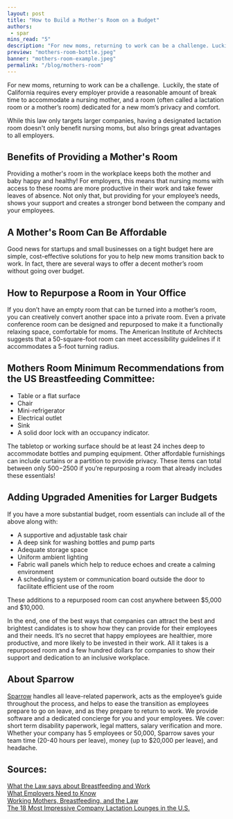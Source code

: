 ```yaml
---
layout: post
title: "How to Build a Mother's Room on a Budget"
authors:
 - spar
mins_read: "5"
description: "For new moms, returning to work can be a challenge. Luckily, the state of California requires..."
preview: "mothers-room-bottle.jpeg"
banner: "mothers-room-example.jpeg"
permalink: "/blog/mothers-room"
---
```


For new moms, returning to work can be a challenge.  Luckily, the state of California requires every employer provide a reasonable amount of break time to accommodate a nursing mother, and a room (often called a lactation room or a mother’s room) dedicated for a new mom’s privacy and comfort.

While this law only targets larger companies, having a designated lactation room doesn't only benefit nursing moms, but also brings great advantages to all employers.


## Benefits of Providing a Mother's Room

Providing a mother's room in the workplace keeps both the mother and baby happy and healthy! For employers, this means that nursing moms with access to these rooms are more productive in their work and take fewer leaves of absence. Not only that, but providing for your employee’s needs, shows your support and creates a stronger bond between the company and your employees.


## A Mother's Room Can Be Affordable

Good news for startups and small businesses on a tight budget here are simple, cost-effective solutions for you to help new moms transition back to work. In fact, there are several ways to offer a decent mother’s room without going over budget.


## How to Repurpose a Room in Your Office

If you don’t have an empty room that can be turned into a mother’s room, you can creatively convert another space into a private room. Even a private conference room can be designed and repurposed to make it a functionally relaxing space, comfortable for moms. The American Institute of Architects suggests that a 50-square-foot room can meet accessibility guidelines if it accommodates a 5-foot turning radius.


## Mothers Room Minimum Recommendations from the US Breastfeeding Committee:

 * Table or a flat surface
 * Chair
 * Mini-refrigerator
 * Electrical outlet
 * Sink
 * A solid door lock with an occupancy indicator.

The tabletop or working surface should be at least 24 inches deep to accommodate bottles and pumping equipment. Other affordable furnishings can include curtains or a partition to provide privacy. These items can total between only $500-$2500 if you’re repurposing a room that already includes these essentials!


## Adding Upgraded Amenities for Larger Budgets

If you have a more substantial budget, room essentials can include all of the above along with:

 * A supportive and adjustable task chair
 * A deep sink for washing bottles and pump parts
 * Adequate storage space
 * Uniform ambient lighting
 * Fabric wall panels which help to reduce echoes and create a calming environment
 * A scheduling system or communication board outside the door to facilitate efficient use of the room

These additions to a repurposed room can cost anywhere between $5,000 and $10,000.

In the end, one of the best ways that companies can attract the best and brightest candidates is to show how they can provide for their employees and their needs. It’s no secret that happy employees are healthier, more productive, and more likely to be invested in their work. All it takes is a repurposed room and a few hundred dollars for companies to show their support and dedication to an inclusive workplace.


## About Sparrow
[Sparrow](https://www.trysparrow.com) handles all leave-related paperwork, acts as the employee’s guide throughout the process, and helps to ease the transition as employees prepare to go on leave, and as they prepare to return to work. We provide software and a dedicated concierge for you and your employees. We cover: short term disability paperwork, legal matters, salary verification and more. Whether your company has 5 employees or 50,000, Sparrow saves your team time (20-40 hours per leave), money (up to $20,000 per leave), and headache.


## Sources:

[What the Law says about Breastfeeding and Work](https://www.womenshealth.gov/supporting-nursing-moms-work/what-law-says-about-breastfeeding-and-work)  
[What Employers Need to Know](https://www.womenshealth.gov/supporting-nursing-moms-work/what-law-says-about-breastfeeding-and-work/what-employers-need-know)  
[Working Mothers, Breastfeeding, and the Law](https://www.ncbi.nlm.nih.gov/pmc/articles/PMC3020209/)  
[The 18 Most Impressive Company Lactation Lounges in the U.S.](https://www.workingmother.com/most-impressive-company-lactation-lounges-in-us#page-18)  
